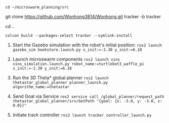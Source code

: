 ```cd ~/microswarm_planning/src```

git clone https://github.com/Wonhong3814/Wonhong.git tracker -b tracker 

cd ..

```colcon build --packages-select tracker --symlink-install```


1. Start the Gazebo simulation with the robot's initial position:
```ros2 launch gazebo_sim bookstore.launch.py x_init:=-2.30 y_init:=6.18```

   
2. Launch microswarm components
```ros2 launch vins vins_simulation.launch.py robot_name:=turtlebot3_waffle_pi x_init:=-2.30 y_init:=6.18```

3. Run the 3D Theta* global planner
```ros2 launch thetastar_global_planner planner_launch.py algorithm_name:=thetastar```
 
4. Send Goal via Service
```ros2 service call /global_planner/request_path thetastar_global_planner/srv/GetPath "{goal: {x: -3.0, y: -3.0, z: 0.0}}"```

5. Initiate track controller
```ros2 launch tracker controller_launch.py``` 
